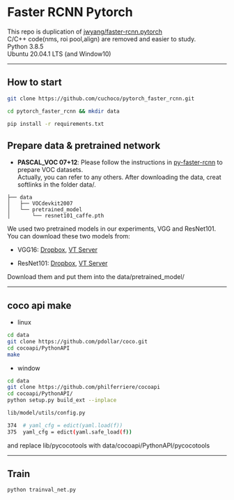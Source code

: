 Faster RCNN Pytorch
=======
This repo is duplication of [jwyang/faster-rcnn.pytorch](https://github.com/jwyang/faster-rcnn.pytorch)    
C/C++ code(nms, roi pool,align) are removed and easier to study.   
Python 3.8.5   
Ubuntu 20.04.1 LTS (and Window10)

***
## How to start

```bash
git clone https://github.com/cuchoco/pytorch_faster_rcnn.git

cd pytorch_faster_rcnn && mkdir data

pip install -r requirements.txt
```

## Prepare data & pretrained network

* **PASCAL_VOC 07+12**: Please follow the instructions in [py-faster-rcnn](https://github.com/rbgirshick/py-faster-rcnn#beyond-the-demo-installation-for-training-and-testing-models) to prepare VOC datasets.  
Actually, you can refer to any others. After downloading the data, creat softlinks in the folder data/.

```
├── data
│   ├── VOCdevkit2007
│   └── pretrained_model
│       └── resnet101_caffe.pth
```

We used two pretrained models in our experiments, VGG and ResNet101.   
You can download these two models from:

* VGG16: [Dropbox](https://www.dropbox.com/s/s3brpk0bdq60nyb/vgg16_caffe.pth?dl=0), [VT Server](https://filebox.ece.vt.edu/~jw2yang/faster-rcnn/pretrained-base-models/vgg16_caffe.pth)

* ResNet101: [Dropbox](https://www.dropbox.com/s/iev3tkbz5wyyuz9/resnet101_caffe.pth?dl=0), [VT Server](https://filebox.ece.vt.edu/~jw2yang/faster-rcnn/pretrained-base-models/resnet101_caffe.pth)

Download them and put them into the data/pretrained_model/

---
## coco api make
- linux
```bash
cd data
git clone https://github.com/pdollar/coco.git 
cd cocoapi/PythonAPI
make
```

- window
```bash
cd data
git clone https://github.com/philferriere/cocoapi
cd cocoapi/PythonAPI/
python setup.py build_ext --inplace

lib/model/utils/config.py

374  # yaml_cfg = edict(yaml.load(f))
375  yaml_cfg = edict(yaml.safe_load(f))
```
and replace lib/pycocotools with data/cocoapi/PythonAPI/pycocotools

---
## Train

```bash
python trainval_net.py 
```
